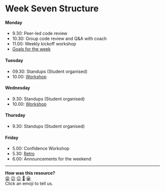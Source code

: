 # Week Seven Structure

#### Monday

- 9.30: Peer-led code review
- 10.30: Group code review and Q&A with coach
- 11.00: Weekly kickoff workshop
- [Goals for the week](https://github.com/makersacademy/course/blob/master/further_javascript/README.md#goals-for-the-week)

#### Tuesday
- 09.30: Standups (Student organised) 
- 10.00: [Workshop](https://github.com/makersacademy/skills-workshops/tree/master/further_javascript/javascript-module-pattern-workshop)

#### Wednesday
- 9.30: Standups (Student organised)
- 10.00: [Workshop](https://github.com/makersacademy/skills-workshops/tree/master/further_javascript/isolating-units-with-mocks)

#### Thursday
- 9.30: Standups (Student organised)

#### Friday
- 5.00: Confidence Workshop
- 5.30: [Retro](https://github.com/makersacademy/course/blob/master/pills/student_retrospective.md)
- 6.00: Announcements for the weekend

<!-- BEGIN GENERATED SECTION DO NOT EDIT -->

---

**How was this resource?**  
[😫](https://airtable.com/shrUJ3t7KLMqVRFKR?prefill_Repository=course&prefill_File=sequence/remote/week07.md&prefill_Sentiment=😫) [😕](https://airtable.com/shrUJ3t7KLMqVRFKR?prefill_Repository=course&prefill_File=sequence/remote/week07.md&prefill_Sentiment=😕) [😐](https://airtable.com/shrUJ3t7KLMqVRFKR?prefill_Repository=course&prefill_File=sequence/remote/week07.md&prefill_Sentiment=😐) [🙂](https://airtable.com/shrUJ3t7KLMqVRFKR?prefill_Repository=course&prefill_File=sequence/remote/week07.md&prefill_Sentiment=🙂) [😀](https://airtable.com/shrUJ3t7KLMqVRFKR?prefill_Repository=course&prefill_File=sequence/remote/week07.md&prefill_Sentiment=😀)  
Click an emoji to tell us.

<!-- END GENERATED SECTION DO NOT EDIT -->
